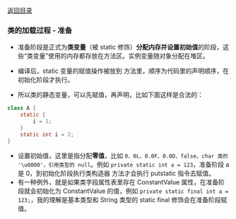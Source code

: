 [返回目录](../README.md)

### 类的加载过程 - 准备


- 准备阶段是正式为**类变量**（被 static 修饰）**分配内存并设置初始值**的阶段，这些“类变量”使用的内存都存放在方法区。实例变量随对象分配在堆区。

- 编译后，static 变量的赋值操作被放到 <clinit> 方法里，顺序为代码里的声明顺序，在初始化阶段才执行。

- 所以类的静态变量，可以先赋值，再声明，比如下面这样是合法的：
```java
class A {
    static {
        i = 1;
    }
    static int i = 2;
}
```

- 设置初始值，这里是指分配**零值**，比如 `0、0L、0.0F、0.0D、false，char 类的 '\u0000'，引用类型的 null`。例如 `private static int a = 123`，准备阶段 a 是 0，到初始化阶段执行类构造器 <clinit> 方法才会执行 putstatic 指令去赋值。
- 有一种例外，就是如果类字段属性表里存在 ConstantValue 属性，在准备阶段就会初始化为 ConstantValue 的值，例如 `private static final int a = 123;`，我的理解是基本类型和 String 类型的 static final 修饰会在准备阶段赋值。
